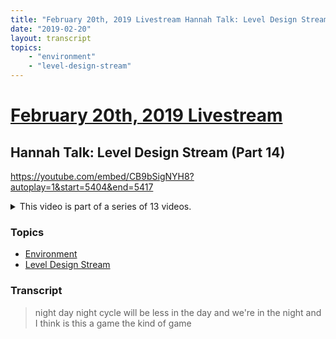 ```yaml
---
title: "February 20th, 2019 Livestream Hannah Talk: Level Design Stream (Part 14)"
date: "2019-02-20"
layout: transcript
topics:
    - "environment"
    - "level-design-stream"
---
```

# [February 20th, 2019 Livestream](../2019-02-20.md)
## Hannah Talk: Level Design Stream (Part 14)
https://youtube.com/embed/CB9bSigNYH8?autoplay=1&start=5404&end=5417
<details>
<summary>This video is part of a series of 13 videos.</summary>

* [February 20th, 2019 Livestream Hannah Talk: Level Design Stream (Part 1)](./yt-CB9bSigNYH8,393.7,421.md) [https://youtube.com/embed/CB9bSigNYH8?autoplay=1&start=393&end=421](https://youtube.com/embed/CB9bSigNYH8?autoplay=1&start=393&end=421)
* [February 20th, 2019 Livestream Hannah Talk: Level Design Stream (Part 2)](./yt-CB9bSigNYH8,439.256018,501.647011.md) [https://youtube.com/embed/CB9bSigNYH8?autoplay=1&start=439&end=502](https://youtube.com/embed/CB9bSigNYH8?autoplay=1&start=439&end=502)
* [February 20th, 2019 Livestream Hannah Talk: Level Design Stream (Part 3)](./yt-CB9bSigNYH8,1868.937093,1878.510082.md) [https://youtube.com/embed/CB9bSigNYH8?autoplay=1&start=1868&end=1879](https://youtube.com/embed/CB9bSigNYH8?autoplay=1&start=1868&end=1879)
* [February 20th, 2019 Livestream Hannah Talk: Level Design Stream (Part 4)](./yt-CB9bSigNYH8,1928.64112,1947.23304.md) [https://youtube.com/embed/CB9bSigNYH8?autoplay=1&start=1928&end=1948](https://youtube.com/embed/CB9bSigNYH8?autoplay=1&start=1928&end=1948)
* [February 20th, 2019 Livestream Hannah Talk: Level Design Stream (Part 5)](./yt-CB9bSigNYH8,2027.05571,2326.9.md) [https://youtube.com/embed/CB9bSigNYH8?autoplay=1&start=2027&end=2327](https://youtube.com/embed/CB9bSigNYH8?autoplay=1&start=2027&end=2327)
* [February 20th, 2019 Livestream Hannah Talk: Level Design Stream (Part 6)](./yt-CB9bSigNYH8,3090.973157,3125.355289.md) [https://youtube.com/clip/UgkxZmEzXhAS3in6oeB0ilBKwc_MVtmznLyV](https://youtube.com/clip/UgkxZmEzXhAS3in6oeB0ilBKwc_MVtmznLyV)
* [February 20th, 2019 Livestream Hannah Talk: Level Design Stream (Part 7)](./yt-CB9bSigNYH8,4600.866666666667,4629.566666666667.md) [https://youtube.com/embed/CB9bSigNYH8?autoplay=1&start=4600&end=4630](https://youtube.com/embed/CB9bSigNYH8?autoplay=1&start=4600&end=4630)
* [February 20th, 2019 Livestream Hannah Talk: Level Design Stream (Part 8)](./yt-CB9bSigNYH8,4668.066666666667,4707.4.md) [https://youtube.com/embed/CB9bSigNYH8?autoplay=1&start=4668&end=4708](https://youtube.com/embed/CB9bSigNYH8?autoplay=1&start=4668&end=4708)
* [February 20th, 2019 Livestream Hannah Talk: Level Design Stream (Part 9)](./yt-CB9bSigNYH8,5168.751997,5186.038783.md) [https://youtube.com/embed/CB9bSigNYH8?autoplay=1&start=5168&end=5187](https://youtube.com/embed/CB9bSigNYH8?autoplay=1&start=5168&end=5187)
* [February 20th, 2019 Livestream Hannah Talk: Level Design Stream (Part 10)](./yt-CB9bSigNYH8,5200.933333333333,5234.485233.md) [https://youtube.com/embed/CB9bSigNYH8?autoplay=1&start=5200&end=5235](https://youtube.com/embed/CB9bSigNYH8?autoplay=1&start=5200&end=5235)
* [February 20th, 2019 Livestream Hannah Talk: Level Design Stream (Part 11)](./yt-CB9bSigNYH8,5251.633333333333,5287.2614.md) [https://youtube.com/embed/CB9bSigNYH8?autoplay=1&start=5251&end=5288](https://youtube.com/embed/CB9bSigNYH8?autoplay=1&start=5251&end=5288)
* [February 20th, 2019 Livestream Hannah Talk: Level Design Stream (Part 12)](./yt-CB9bSigNYH8,5307.8,5336.08426.md) [https://youtube.com/embed/CB9bSigNYH8?autoplay=1&start=5307&end=5337](https://youtube.com/embed/CB9bSigNYH8?autoplay=1&start=5307&end=5337)
* [February 20th, 2019 Livestream Hannah Talk: Level Design Stream (Part 13)](./yt-CB9bSigNYH8,5347.366666666667,5390.335913.md) [https://youtube.com/embed/CB9bSigNYH8?autoplay=1&start=5347&end=5391](https://youtube.com/embed/CB9bSigNYH8?autoplay=1&start=5347&end=5391)
</details>


### Topics
* [Environment](../topics/environment.md)
* [Level Design Stream](../topics/level-design-stream.md)

### Transcript

> night day night cycle will be less in the day and we're in the night and I think is this a game the kind of game
